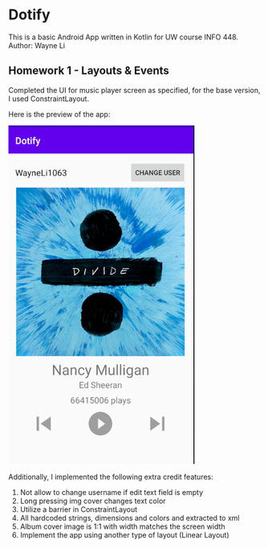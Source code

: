 # Dotify
This is a basic Android App written in Kotlin for UW course INFO 448.
Author: Wayne Li

## Homework 1 - Layouts & Events

Completed the UI for music player screen as specified, for the base version, I used ConstraintLayout.

Here is the preview of the app:

![Homework 1 Preview](preview/preview_hw1.png)


Additionally, I implemented the following extra credit features:

1. Not allow to change username if edit text field is empty
2. Long pressing img cover changes text color
3. Utilize a barrier in ConstraintLayout
4. All hardcoded strings, dimensions and colors and extracted to xml
5. Album cover image is 1:1 with width matches the screen width
6. Implement the app using another type of layout (Linear Layout)
